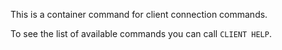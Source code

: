 This is a container command for client connection commands.

To see the list of available commands you can call `CLIENT HELP`.